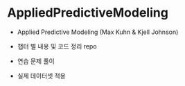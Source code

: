 # AppliedPredictiveModeling

- Applied Predictive Modeling (Max Kuhn & Kjell Johnson)

- 챕터 별 내용 및 코드 정리 repo

- 연습 문제 풀이

- 실제 데이터셋 적용
